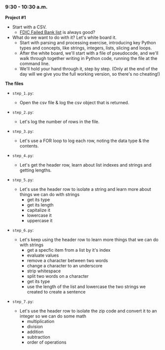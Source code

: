 ### 9:30 - 10:30 a.m.

**Project #1**

* Start with a CSV.
    * [FDIC Failed Bank list](http://www.fdic.gov/bank/individual/failed/banklist.html) is always good?
* What do we want to do with it? Let's white board it.
    * Start with parsing and processing exercise, introducing key Python types and concepts, like strings, integers, lists, slicing and loops.
    * After the white board, we'll start with a file of pseudocode, and we'll walk through together writing in Python code, running the file at the command line.
    * We'll hold your hand through it, step by step. (Only at the end of the day will we give you the full working version, so there's no cheating!)

**The files**

* ```step_1.py```:
    * Open the csv file & log the csv object that is returned.

* ```step_2.py```:
    * Let's log the number of rows in the file.

* ```step_3.py```:
    * Let's use a FOR loop to log each row, noting the data type & the contents.

* ```step_4.py```:
    * Let's get the header row, learn about list indexes and strings and getting lengths.

* ```step_5.py```:
    * Let's use the header row to isolate a string and learn more about things we can do with strings
        * get its type
        * get its length
        * capitalize it
        * lowercase it
        * uppercase it

* ```step_6.py```:
    * Let's keep using the header row to learn more things that we can do with strings
        * get a specfic item from a list by it's index
        * evaluate values
        * remove a character between two words
        * change a character to an underscore
        * strip whitespace
        * split two words on a character
        * get its type
        * use the length of the list and lowercase the two strings we created to create a sentence

* ```step_7.py```:
    * Let's use the header row to isolate the zip code and convert it to an integer so we can do some math
        * multiplication
        * division
        * addition
        * subtraction
        * order of operations